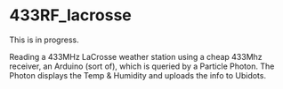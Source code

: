 # 433RF_lacrosse

This is in progress. 

Reading a 433MHz LaCrosse weather station using a cheap 433Mhz receiver, an Arduino (sort of), which is queried by a Particle Photon. 
The Photon displays the Temp & Humidity and uploads the info to Ubidots.
